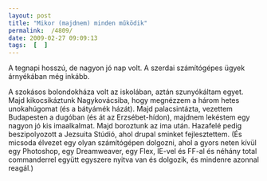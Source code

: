 ```yaml
---
layout: post
title: "Mikor (majdnem) minden működik"
permalink:  /4809/ 
date: 2009-02-27 09:09:13
tags:  [  ] 
---
```

A tegnapi hosszú, de nagyon jó nap volt. A szerdai számítógépes ügyek árnyékában még inkább.

A szokásos bolondokháza volt az iskolában, aztán szunyókáltam egyet. Majd kikocsikáztunk Nagykovácsiba, hogy megnézzem a három hetes unokahúgomat (és a bátyámék házát). Majd palacsintázta, vezettem Budapesten a dugóban (és át az Erzsébet-hídon), majdnem lekéstem egy nagyon jó kis imaalkalmat. Majd boroztunk az ima után. Hazafelé pedig beszipolyozott a Jezsuita Stúdió, ahol drupal sminket fejlesztettem. (És micsoda élvezet egy olyan számítógépen dolgozni, ahol a gyors neten kívül egy Photoshop, egy Dreamweaver, egy Flex, IE-vel és FF-al és néhány total commanderrel együtt egyszere nyitva van és dolgozik, és mindenre azonnal reagál.)

&nbsp;

